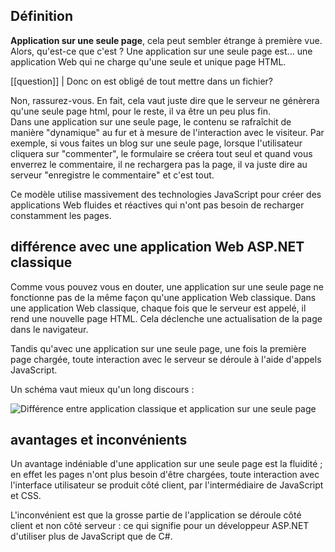 ## Définition

**Application sur une seule page**, cela peut sembler étrange à première vue.  
Alors, qu'est-ce que c'est ? Une application sur une seule page est... une application Web qui ne charge qu'une seule et unique page HTML.

[[question]]
| Donc on est obligé de tout mettre dans un fichier?

Non, rassurez-vous. En fait, cela vaut juste dire que le serveur ne génèrera qu'une seule page html, pour le reste, il va être un peu plus fin.  
Dans une application sur une seule page, le contenu se rafraîchit  de manière "dynamique" au fur et à mesure de l'interaction avec le visiteur. Par exemple, si vous faites un blog sur une seule page, lorsque l'utilisateur cliquera sur "commenter", le formulaire se créera tout seul et quand vous enverrez le commentaire, il ne rechargera pas la page, il va juste dire au serveur "enregistre le commentaire" et c'est tout.

Ce modèle utilise massivement des technologies JavaScript pour créer des applications Web fluides et réactives qui n'ont pas besoin de recharger constamment les pages. 

## différence avec une application Web ASP.NET classique

Comme vous pouvez vous en douter, une application sur une seule page ne fonctionne pas de la même façon qu'une application Web classique. Dans une application Web classique, chaque fois que le serveur est appelé, il rend une nouvelle page HTML. Cela déclenche une actualisation de la page dans le navigateur.

Tandis qu'avec une application sur une seule page, une fois la première page chargée, toute interaction avec le serveur se déroule à l'aide d'appels JavaScript.

Un schéma vaut mieux qu'un long discours :

![Différence entre application classique et application sur une seule page](http://zestedesavoir.com/media/galleries/304/89acba7d-1851-4004-bb13-4b7e7b24aff2.png)

## avantages et inconvénients

Un avantage indéniable d'une application sur une seule page est la fluidité ; en effet les pages n'ont plus besoin d'être chargées, toute interaction avec l'interface utilisateur se produit côté client, par l'intermédiaire de JavaScript et CSS.

L'inconvénient est que la grosse partie de l'application se déroule côté client et non côté serveur : ce qui signifie pour un développeur ASP.NET d'utiliser plus de JavaScript que de C#.